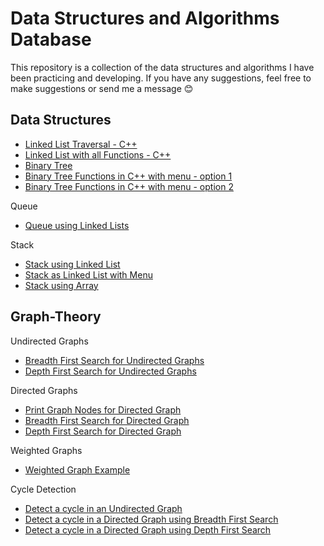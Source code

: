 # Data Structures and Algorithms Database
This repository is a collection of the data structures and algorithms I have been practicing and developing.
If you have any suggestions, feel free to make suggestions or send me a message :blush:

## Data Structures
- [Linked List Traversal - C++]()
- [Linked List with all Functions - C++]()
- [Binary Tree](https://github.com/carissaoconnell/Data-Structures/blob/main/Binary%20Tree/binaryTreeFunctions.java)
- [Binary Tree Functions in C++ with menu - option 1](https://github.com/carissaoconnell/Data-Structures/blob/main/Binary%20Tree/BSTFunctions01.cpp)
- [Binary Tree Functions in C++ with menu - option 2](https://github.com/carissaoconnell/Data-Structures/blob/main/Binary%20Tree/BSTFunctions.cpp)

Queue
- [Queue using Linked Lists]()

Stack
- [Stack using Linked List](https://github.com/carissaoconnell/Data-Structures/blob/main/LInear%20Data%20Structures/stackLinkedList.java)
- [Stack as Linked List with Menu](https://github.com/carissaoconnell/Data-Structures/blob/main/LInear%20Data%20Structures/stackLinkedListMenu.java)
- [Stack using Array]()

## Graph-Theory
Undirected Graphs
- [Breadth First Search for Undirected Graphs](https://github.com/carissaoconnell/Data-Structures/blob/main/Graph%20Theory/UndirectedGraphBFS.java)
- [Depth First Search for Undirected Graphs](https://github.com/carissaoconnell/Data-Structures/blob/main/Graph%20Theory/UndirectedGraphDFS.java)

Directed Graphs
- [Print Graph Nodes for Directed Graph](https://github.com/carissaoconnell/Data-Structures/blob/main/Graph%20Theory/printDirectedGraph.java)
- [Breadth First Search for Directed Graph](https://github.com/carissaoconnell/Data-Structures/blob/main/Graph%20Theory/DirectedGraphBFS.java)
- [Depth First Search for Directed Graph](https://github.com/carissaoconnell/Data-Structures/blob/main/Graph%20Theory/DirectedGraphDFS.java)

Weighted Graphs
- [Weighted Graph Example](https://github.com/carissaoconnell/Data-Structures/blob/main/Graph%20Theory/WeightedGraph.java)

Cycle Detection
- [Detect a cycle in an Undirected Graph](https://github.com/carissaoconnell/Data-Structures/blob/main/Graph%20Theory/Cycle%20Detection/detectCycleUndirectedGraph.java)
- [Detect a cycle in a Directed Graph using Breadth First Search](https://github.com/carissaoconnell/Data-Structures/blob/main/Graph%20Theory/Cycle%20Detection/detectCycleDirectedGraphBFS01.java)
- [Detect a cycle in a Directed Graph using Depth First Search](https://github.com/carissaoconnell/Data-Structures/blob/main/Graph%20Theory/Cycle%20Detection/detectCycleDirectedGraphDFS.java)
